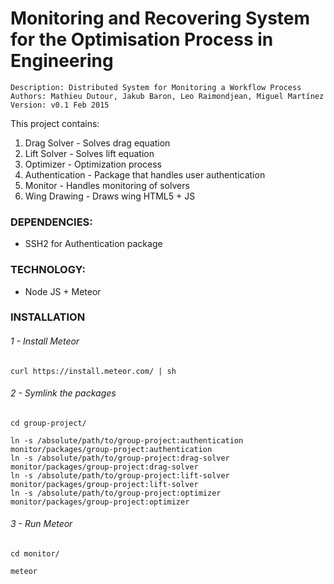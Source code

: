  Monitoring and Recovering System for the Optimisation Process in Engineering
========


```
Description: Distributed System for Monitoring a Workflow Process
Authors: Mathieu Dutour, Jakub Baron, Leo Raimondjean, Miguel Martínez
Version: v0.1 Feb 2015
```


This project contains:

1. Drag Solver - Solves drag equation
2. Lift Solver - Solves lift equation
3. Optimizer - Optimization process
3. Authentication - Package that handles user authentication
4. Monitor - Handles monitoring of solvers
5. Wing Drawing - Draws wing HTML5 + JS

### DEPENDENCIES:

+ SSH2 for Authentication package


### TECHNOLOGY:

+ Node JS + Meteor

### INSTALLATION

###### 1 - Install Meteor

  ```
  curl https://install.meteor.com/ | sh
  ```

###### 2 - Symlink the packages

  ```
  cd group-project/

  ln -s /absolute/path/to/group-project:authentication monitor/packages/group-project:authentication
  ln -s /absolute/path/to/group-project:drag-solver monitor/packages/group-project:drag-solver
  ln -s /absolute/path/to/group-project:lift-solver monitor/packages/group-project:lift-solver
  ln -s /absolute/path/to/group-project:optimizer monitor/packages/group-project:optimizer
  ```

###### 3 - Run Meteor

  ```
  cd monitor/

  meteor
  ```

